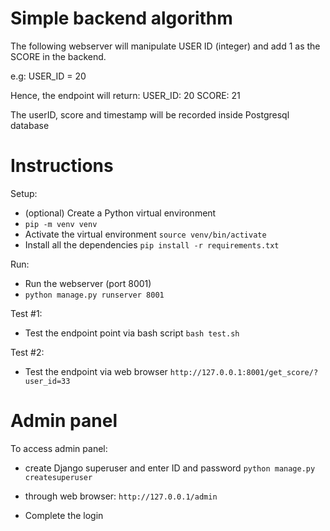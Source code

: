 # Simple backend algorithm
The following webserver will manipulate USER ID (integer) and add 1 as the SCORE in the backend.

e.g:
USER_ID = 20

Hence, the endpoint will return:
USER_ID: 20
SCORE: 21

The userID, score and timestamp will be recorded inside Postgresql database

# Instructions

Setup:

- (optional) Create a Python virtual environment
- ```pip -m venv venv```
- Activate the virtual environment 
```source venv/bin/activate```
- Install all the dependencies
```pip install -r requirements.txt```

Run:

- Run the webserver (port 8001)
- ```python manage.py runserver 8001```

Test #1: 
- Test the endpoint point via bash script
```bash test.sh```

Test #2:
- Test the endpoint via web browser
```http://127.0.0.1:8001/get_score/?user_id=33```


# Admin panel

To access admin panel:
- create Django superuser and enter ID and password
```python manage.py createsuperuser```

- through web browser:
```http://127.0.0.1/admin```

- Complete the login
